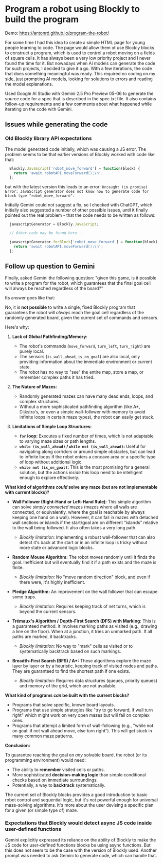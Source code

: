 # Program a robot using Blockly to build the program

Demo: https://antonrd.github.io/program-the-robot/

For some time I had this idea to create a simple HTML page for young people learning to code. The page would allow them ot use Blockly blocks to construct a program, which is used to control a robot moving on a fields of square cells. It has always been a very low priority project and I never found the time for it. But nowadays when AI models can generate the code for such projects, I decided to give it a go. With a few iterations, the code that does something meaningful was ready. This required no coding on my side, just prompting AI models, looking for solutions to errors and reading the model explanations.

Used Google AI Studio with Gemini 2.5 Pro Preview 05-06 to generate the source code for a spec that is described in the spec.txt file. It also contains follow-up requirements and a few comments about what happened while iterating on the code with Gemini.

## Issues while generating the code

### Old Blockly library API expectations

The model generated code initially, which was causing a JS error. The problem seems to be that earlier versions of Blockly worked with code like that:

```js
  Blockly.JavaScript['robot_move_forward'] = function(block) {
    return 'await robotAPI.moveForward();\n';
  };
```

but with the latest version this leads to an error: `Uncaught (in promise) Error: JavaScript generator does not know how to generate code for block type "robot_move_forward".`

Initially Gemini could not suggest a fix, so I checked with ChatGPT, which initially also suggested a number of other possible issues, until it finally pointed out the real problem - that the code needs to be written as follows:

```js
  javascriptGenerator = Blockly.JavaScript;

  // Other code may be found here...

  javascriptGenerator.forBlock['robot_move_forward'] = function(block) {
    return 'await robotAPI.moveForward();\n';
  };
```

## Follow up question to Gemini

Finally, asked Gemini the following question: "given this game, is it possible to write a program for the robot, which guarantees that the final goal cell will always be reached regardless of the board?"

Its answer goes like that:

No, it is **not possible** to write a single, fixed Blockly program that guarantees the robot will *always* reach the goal cell regardless of the randomly generated board, given the current set of commands and sensors.

Here's why:

1.  **Lack of Global Pathfinding/Memory:**
    *   The robot's commands (`move_forward`, `turn_left`, `turn_right`) are purely local.
    *   The sensors (`is_wall_ahead`, `is_on_goal`) are also local, only providing information about the immediate environment or current state.
    *   The robot has no way to "see" the entire map, store a map, or remember complex paths it has tried.

2.  **The Nature of Mazes:**
    *   Randomly generated mazes can have many dead ends, loops, and complex structures.
    *   Without a more sophisticated pathfinding algorithm (like A\*, Dijkstra's, or even a simple wall-follower with memory to avoid infinite loops in certain maze types), the robot can easily get stuck.

3.  **Limitations of Simple Loop Structures:**
    *   **`for` loop:** Executes a fixed number of times, which is not adaptable to varying maze sizes or path lengths.
    *   **`while (is_wall_ahead)` / `while not (is_wall_ahead)`:** Useful for navigating along corridors or around simple obstacles, but can lead to infinite loops if the robot enters a concave area or a specific type of loop without additional logic.
    *   **`while not (is_on_goal)`:** This is the most promising for a general solution, but the actions *inside* this loop need to be intelligent enough to explore effectively.

**What kind of algorithms *could* solve any maze (but are not implementable with current blocks)?**

*   **Wall Follower (Right-Hand or Left-Hand Rule):** This simple algorithm can solve *simply connected* mazes (mazes where all walls are connected, or equivalently, where the goal is reachable by always keeping one hand on a wall). However, it can fail in mazes with detached wall sections or islands if the start/goal are on different "islands" relative to the wall being followed. It also often takes a very long path.
    *   *Blockly limitation:* Implementing a robust wall-follower that can also detect it's back at the start or in an infinite loop is tricky without more state or advanced logic blocks.

*   **Random Mouse Algorithm:** The robot moves randomly until it finds the goal. Inefficient but will eventually find it if a path exists and the maze is finite.
    *   *Blockly limitation:* No "move random direction" block, and even if there were, it's highly inefficient.

*   **Pledge Algorithm:** An improvement on the wall follower that can escape some traps.
    *   *Blockly limitation:* Requires keeping track of net turns, which is beyond the current sensors.

*   **Trémaux's Algorithm / Depth-First Search (DFS) with Marking:** This is a guaranteed method. It involves marking paths as visited (e.g., drawing a line on the floor). When at a junction, it tries an unmarked path. If all paths are marked, it backtracks.
    *   *Blockly limitation:* No way to "mark" cells as visited or to systematically backtrack based on such markings.

*   **Breadth-First Search (BFS) / A\*:** These algorithms explore the maze layer by layer or by a heuristic, keeping track of visited nodes and paths. They are guaranteed to find the shortest path if one exists.
    *   *Blockly limitation:* Requires data structures (queues, priority queues) and memory of the grid, which are not available.

**What kind of programs *can* be built with the current blocks?**

*   Programs that solve specific, known board layouts.
*   Programs that use simple strategies like "try to go forward, if wall turn right" which might work on very open mazes but will fail on complex ones.
*   Programs that attempt a limited form of wall-following (e.g., "while not on goal: if not wall ahead move, else turn right"). This will get stuck in many common maze patterns.

**Conclusion:**

To guarantee reaching the goal on *any* solvable board, the robot (or its programming environment) would need:
*   The ability to **remember** visited cells or paths.
*   More sophisticated **decision-making logic** than simple conditional checks based on immediate surroundings.
*   Potentially, a way to **backtrack** systematically.

The current set of Blockly blocks provides a good introduction to basic robot control and sequential logic, but it's not powerful enough for universal maze-solving algorithms. It's more about the user devising a specific plan for a given (or simple type of) maze.

### Expectations that Blockly would detect async JS code inside user-defined functions

Gemini explicitly expressed its reliance on the ability of Blockly to make the JS code for user-defined functions blocks be using async functions. But this does not seem to be the case with the version of Blockly used. Another prompt was needed to ask Gemini to generate code, which can handle that.
